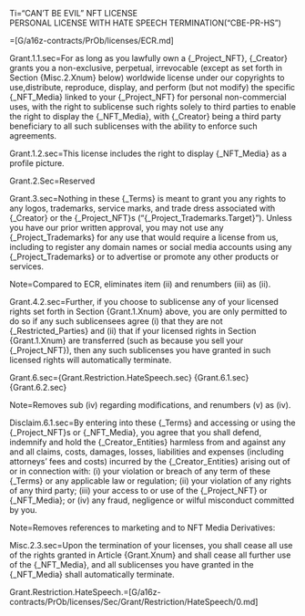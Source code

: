 
Ti=“CAN’T BE EVIL” NFT LICENSE<br>PERSONAL LICENSE WITH HATE SPEECH TERMINATION(“CBE-PR-HS”)

=[G/a16z-contracts/PrOb/licenses/ECR.md]

Grant.1.1.sec=For as long as you lawfully own a {_Project_NFT}, {_Creator} grants you a non-exclusive, perpetual, irrevocable (except as set forth in Section {Misc.2.Xnum} below) worldwide license under our copyrights to use,distribute, reproduce, display, and perform (but not modify) the specific {_NFT_Media} linked to your {_Project_NFT} for personal non-commercial uses, with the right to sublicense such rights solely to third parties to enable the right to display the {_NFT_Media}, with {_Creator} being a third party beneficiary to all such sublicenses with the ability to enforce such agreements.

Grant.1.2.sec=This license includes the right to display {_NFT_Media} as a profile picture.

Grant.2.Sec=Reserved

Grant.3.sec=Nothing in these {_Terms} is meant to grant you any rights to any logos, trademarks, service marks, and trade dress associated with {_Creator} or the {_Project_NFT}s (“{_Project_Trademarks.Target}”).   Unless  you  have  our  prior  written  approval,  you  may  not  use  any  {_Project_Trademarks}  for  any  use  that  would  require  a  license  from  us,  including  to  register  any  domain names or social media accounts using any {_Project_Trademarks} or to advertise or promote any other products or services. 

Note=Compared to ECR, eliminates item (ii) and renumbers (iii) as (ii).

Grant.4.2.sec=Further, if you choose to sublicense any of your licensed rights set forth in Section {Grant.1.Xnum} above, you are only permitted to do so if any such sublicensees agree (i) that they are not {_Restricted_Parties} and (ii) that if your licensed rights in Section {Grant.1.Xnum} are transferred (such as because you sell your {_Project_NFT}), then any such sublicenses you have granted in such licensed rights will automatically terminate.

Grant.6.sec={Grant.Restriction.HateSpeech.sec} {Grant.6.1.sec} {Grant.6.2.sec}

Note=Removes sub (iv) regarding modifications, and renumbers (v) as (iv).

Disclaim.6.1.sec=By entering into these {_Terms} and accessing or using the {_Project_NFT}s or {_NFT_Media}, you agree that you shall defend, indemnify and hold the {_Creator_Entities}  harmless from and against any and all claims, costs, damages, losses, liabilities and expenses (including attorneys’ fees and costs) incurred by the {_Creator_Entities}  arising out of or in connection with: (i) your violation or breach of any term of these {_Terms} or any applicable law or regulation; (ii) your violation of any rights of any third party; (iii) your access to or use of the {_Project_NFT} or {_NFT_Media}; or (iv) any fraud, negligence or wilful misconduct committed by you.

Note=Removes references to marketing and to NFT Media Derivatives:

Misc.2.3.sec=Upon the termination of your licenses, you shall cease all use of the rights granted in Article {Grant.Xnum} and shall cease all further use of the {_NFT_Media}, and all sublicenses you have granted in the {_NFT_Media} shall automatically terminate. 

Grant.Restriction.HateSpeech.=[G/a16z-contracts/PrOb/licenses/Sec/Grant/Restriction/HateSpeech/0.md]
